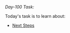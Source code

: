 *Day-100 Task:*

Today's task is to learn about:

- [Next Steps](https://nextjs.org/learn/dashboard-app/next-steps)